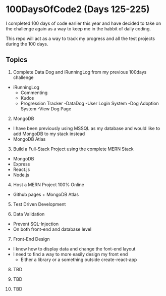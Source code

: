 # 100DaysOfCode2 (Days 125-225)

I completed 100 days of code earlier this year and have decided to take on the challenge again as a way to keep me in the habbit of daily coding.

This repo will act as a way to track my progress and all the test projects during the 100 days.


## Topics
1. Complete Data Dog and iRunningLog from my previous 100days challenge
  - iRunningLog
    - Commenting
    - Kudos
    - Progression Tracker
  -DataDog
    -User Login System
    -Dog Adoption System
    -View Dog Page

2. MongoDB
  - I have been previously using MSSQL as my database and would like to add MongoDB to my stack instead
  - MongoDB Atlas

3. Build a Full-Stack Project using the complete MERN Stack
  - MongoDB
  - Express
  - React.js
  - Node.js

4. Host a MERN Project 100% Online
  - Github pages + MongoDB Atlas

5. Test Driven Development
  
6. Data Validation
  - Prevent SQL-Injection
  - On both front-end and database level 

7. Front-End Design
  - I know how to display data and change the font-end layout
  - I need to find a way to more easily design my front end
    - Either a library or a something outside create-react-app

8. TBD

9. TBD

10. TBD
